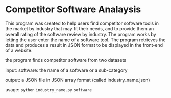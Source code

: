 # Competitor Software Analaysis

This program was created to help users find competitor software tools in the market by industry that may fit their needs, and to provide them an overall rating of the software review by industry. The program works by letting the user enter the name of a software tool. The program retrieves the data and produces a result in JSON format to be displayed in the front-end of a website.

the program finds competitor software from two datasets

input:
    software: the name of a software or a sub-category
    
output:
     a JSON file in JSON array format (called industry_name.json)

usage:
    `python` `industry_name.py` `software`
